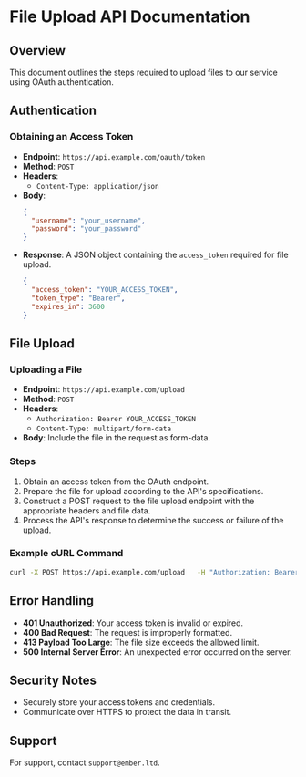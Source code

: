 
# File Upload API Documentation

## Overview
This document outlines the steps required to upload files to our service using OAuth authentication.

## Authentication

### Obtaining an Access Token

- **Endpoint**: `https://api.example.com/oauth/token`
- **Method**: `POST`
- **Headers**: 
  - `Content-Type: application/json`
- **Body**:
  ```json
  {
    "username": "your_username",
    "password": "your_password"
  }
  ```
- **Response**: A JSON object containing the `access_token` required for file upload.
  ```json
  {
    "access_token": "YOUR_ACCESS_TOKEN",
    "token_type": "Bearer",
    "expires_in": 3600
  }
  ```

## File Upload

### Uploading a File

- **Endpoint**: `https://api.example.com/upload`
- **Method**: `POST`
- **Headers**: 
  - `Authorization: Bearer YOUR_ACCESS_TOKEN`
  - `Content-Type: multipart/form-data`
- **Body**: Include the file in the request as form-data.

### Steps

1. Obtain an access token from the OAuth endpoint.
2. Prepare the file for upload according to the API's specifications.
3. Construct a POST request to the file upload endpoint with the appropriate headers and file data.
4. Process the API's response to determine the success or failure of the upload.

### Example cURL Command

```bash
curl -X POST https://api.example.com/upload   -H "Authorization: Bearer YOUR_ACCESS_TOKEN"   -H "Content-Type: multipart/form-data"   -F "file=@path_to_your_file"
```

## Error Handling

- **401 Unauthorized**: Your access token is invalid or expired.
- **400 Bad Request**: The request is improperly formatted.
- **413 Payload Too Large**: The file size exceeds the allowed limit.
- **500 Internal Server Error**: An unexpected error occurred on the server.

## Security Notes

- Securely store your access tokens and credentials.
- Communicate over HTTPS to protect the data in transit.

## Support

For support, contact `support@ember.ltd`.
